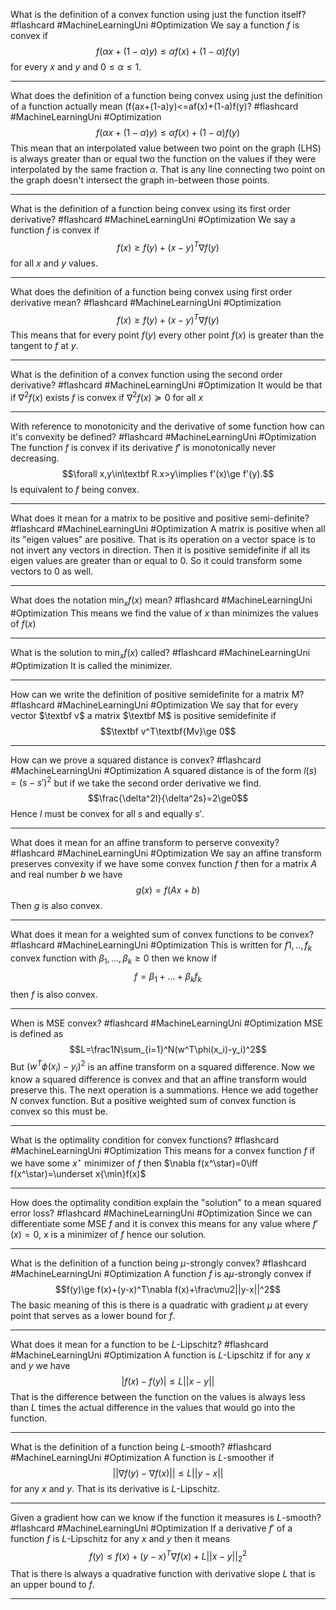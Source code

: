 What is the definition of a convex function using just the function itself? #flashcard #MachineLearningUni #Optimization
	We say a function $f$ is convex if $$f(\alpha x+(1-\alpha)y)\le\alpha f(x)+(1-\alpha)f(y)$$for every $x$ and $y$ and $0\le \alpha \le 1$.

---
What does the definition of a function being convex using just the definition of a function actually mean (f(ax+(1-a)y)<=af(x)+(1-a)f(y)? #flashcard #MachineLearningUni #Optimization 
	$$f(\alpha x+(1-\alpha)y)\le\alpha f(x)+(1-\alpha)f(y)$$This mean that an interpolated value between two point on the graph (LHS) is always greater than or equal two the function on the values if they were interpolated by the same fraction $\alpha$. That is any line connecting two point on the graph doesn't intersect the graph in-between those points.

---
What is the definition of a function being convex using its first order derivative? #flashcard #MachineLearningUni #Optimization 
	We say a function $f$ is convex if $$f(x)\ge f(y)+(x-y)^T\nabla f(y)$$for all $x$ and $y$ values.

---
What does the definition of a function being convex using first order derivative mean? #flashcard #MachineLearningUni #Optimization 
	$$f(x)\ge f(y)+(x-y)^T\nabla f(y)$$This means that for every point $f(y)$ every other point $f(x)$ is greater than the tangent to $f$ at $y$.

---
What is the definition of a convex function using the second order derivative? #flashcard #MachineLearningUni #Optimization 
	It would be that if $\nabla^2f(x)$ exists $f$ is convex if $\nabla^2f(x)\succcurlyeq 0$ for all $x$

---
With reference to monotonicity and the derivative of some function how can it's convexity be defined? #flashcard #MachineLearningUni #Optimization 
	The function $f$ is convex if its derivative $f'$ is monotonically never decreasing. $$\forall x,y\in\textbf R.x>y\implies f'(x)\ge f'(y).$$Is equivalent to $f$ being convex.

---
What does it mean for a matrix to be positive and positive semi-definite? #flashcard #MachineLearningUni #Optimization 
	A matrix is positive when all its "eigen values" are positive. That is its operation on a vector space is to not invert any vectors in direction. Then it is positive semidefinite if all its eigen values are greater than or equal to 0. So it could transform some vectors to 0 as well.

---
What does the notation $\min_xf(x)$ mean? #flashcard #MachineLearningUni #Optimization 
	This means we find the value of $x$ than minimizes the values of $f(x)$

---
What is the solution to $\min_xf(x)$ called? #flashcard #MachineLearningUni #Optimization 
	It is called the minimizer.

---
How can we write the definition of positive semidefinite for a matrix M? #flashcard #MachineLearningUni #Optimization 
	We say that for every vector $\textbf v$ a matrix $\textbf M$ is positive semidefinite if $$\textbf v^T\textbf{Mv}\ge 0$$

---
How can we prove a squared distance is convex? #flashcard #MachineLearningUni #Optimization 
	A squared distance is of the form $l(s)=(s-s')^2$ but if we take the second order derivative we find. $$\frac{\delta^2l}{\delta^2s}=2\ge0$$Hence $l$ must be convex for all $s$ and equally $s'$.

---
What does it mean for an affine transform to perserve convexity? #flashcard #MachineLearningUni #Optimization 
	We say an affine transform preserves convexity if we have some convex function $f$ then for a matrix $A$ and real number $b$ we have $$g(x)=f(Ax+b)$$Then $g$ is also convex.

---
What does it mean for a weighted sum of convex functions to be convex? #flashcard #MachineLearningUni #Optimization 
	This is written for $f1,..,f_k$ convex function with $\beta_1,...,\beta_k\ge 0$ then we know if $$f=\beta_1+...+\beta_kf_k$$then $f$ is also convex.

---
When is MSE convex? #flashcard #MachineLearningUni #Optimization 
	MSE is defined as $$L=\frac1N\sum_{i=1}^N(w^T\phi(x_i)-y_i)^2$$But $(w^T\phi(x_i)-y_i)^2$ is an affine transform on a squared difference. Now we know a squared difference is convex and that an affine transform would preserve this. The next operation is a summations. Hence we add together $N$ convex function. But a positive weighted sum of convex function is convex so this must be.

---
What is the optimality condition for convex functions? #flashcard #MachineLearningUni #Optimization 
	This means for a convex function $f$ if we have some $x^\star$ minimizer of $f$ then $\nabla f(x^\star)=0\iff f(x^\star)=\underset x{\min}f(x)$ 

---
How does the optimality condition explain the "solution" to a mean squared error loss? #flashcard #MachineLearningUni #Optimization 
	Since we can differentiate some MSE $f$ and it is convex this means for any value where $f'(x)=0$, $x$ is a minimizer of $f$ hence our solution.

---
What is the definition of a function being $\mu$-strongly convex? #flashcard #MachineLearningUni #Optimization 
	A function $f$ is a$\mu$-strongly convex if $$f(y)\ge f(x)+(y-x)^T\nabla f(x)+\frac\mu2||y-x||^2$$The basic meaning of this is there is a quadratic with gradient $\mu$ at every point that serves as a lower bound for $f$.

---
What does it mean for a function to be $L$-Lipschitz? #flashcard #MachineLearningUni #Optimization 
	A function is $L$-Lipschitz if for any $x$ and $y$ we have $$|f(x)-f(y)|\le L||x-y||$$That is the difference between the function on the values is always less than $L$ times the actual difference in the values that would go into the function.

---
What is the definition of a function being $L$-smooth? #flashcard #MachineLearningUni #Optimization 
	A function is $L$-smoother if $$||\nabla f(y)-\nabla f(x)||\le L||y-x||$$for any $x$ and $y$. That is its derivative is $L$-Lipschitz.

---
Given a gradient how can we know if the function it measures is $L$-smooth? #flashcard #MachineLearningUni #Optimization 
	If a derivative $f'$ of a function $f$ is $L$-Lipschitz for any $x$ and $y$ then it means $$f(y)\le f(x)+(y-x)^T\nabla f(x)+L||x-y||_2^2$$That is there is always a quadrative function with derivative slope $L$ that is an upper bound to $f$.

---
